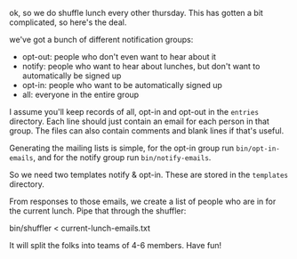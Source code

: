 ok, so we do shuffle lunch every other thursday. This has gotten a bit complicated, so here's the deal.

we've got a bunch of different notification groups:

- opt-out: people who don't even want to hear about it
- notify: people who want to hear about lunches, but don't want to automatically be signed up
- opt-in: people who want to be automatically signed up
- all: everyone in the entire group

I assume you'll keep records of all, opt-in and opt-out in the `entries` directory. Each line should just contain an email for each person in that group. The files can also contain comments and blank lines if that's useful.

Generating the mailing lists is simple, for the opt-in group run `bin/opt-in-emails`, and for the notify group run `bin/notify-emails`. 

So we need two templates notify & opt-in. These are stored in the `templates` directory.


From responses to those emails, we create a list of people who are in for the current lunch. Pipe that through the shuffler:

  bin/shuffler < current-lunch-emails.txt

It will split the folks into teams of 4-6 members. Have fun!
